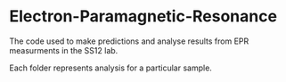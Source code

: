 # Electron-Paramagnetic-Resonance
The code used to make predictions and analyse results from EPR measurments in the SS12 lab.

Each folder represents analysis for a particular sample.
